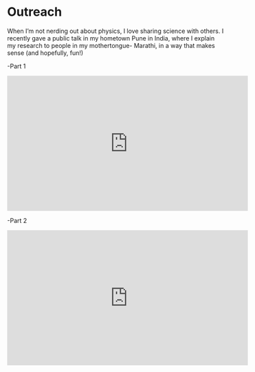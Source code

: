 # Outreach
 
When I’m not nerding out about physics, I love sharing science with others. I recently gave a public talk in my hometown Pune in India, where I explain my research to people in my mothertongue- Marathi, in a way that makes sense (and hopefully, fun!)

-Part 1
<iframe width="560" height="315" src="https://www.youtube.com/embed/-6GaBRAFNJE?si=t7aTEAylmQ2RgB_Z" title="YouTube video player" frameborder="0" allow="accelerometer; autoplay; clipboard-write; encrypted-media; gyroscope; picture-in-picture; web-share" referrerpolicy="strict-origin-when-cross-origin" allowfullscreen></iframe>

-Part 2
<iframe width="560" height="315" src="https://www.youtube.com/embed/Lp4wzRd2U_Y?si=dAo7pBIl9ySPENXv" title="YouTube video player" frameborder="0" allow="accelerometer; autoplay; clipboard-write; encrypted-media; gyroscope; picture-in-picture; web-share" referrerpolicy="strict-origin-when-cross-origin" allowfullscreen></iframe>